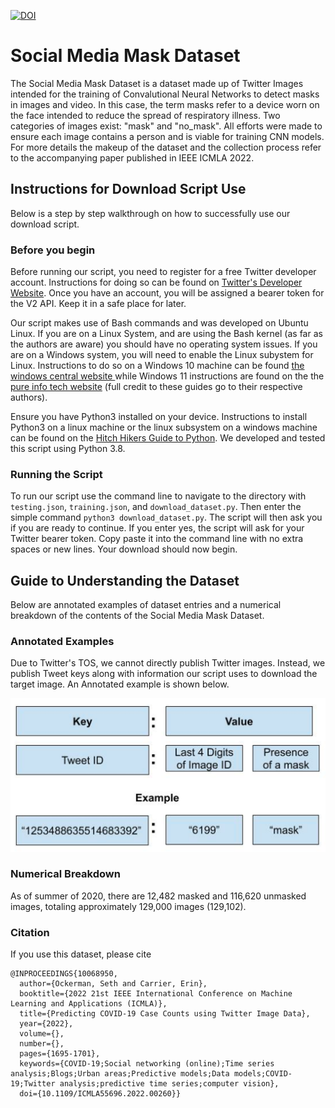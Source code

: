 [![DOI](https://zenodo.org/badge/DOI/10.5281/zenodo.5813804.svg)](https://doi.org/10.5281/zenodo.5813804)


# Social Media Mask Dataset

The Social Media Mask Dataset is a dataset made up of Twitter Images intended for the training of Convalutional Neural Networks to detect masks in images and video. In this case, the term masks refer to a device worn on the face intended to reduce the spread of respiratory illness. Two categories of images exist: "mask" and "no_mask". All efforts were made to ensure each image contains a person and is viable for training CNN models. For more details the makeup of the dataset and the collection process refer to the accompanying paper published in IEEE ICMLA 2022.   

## Instructions for Download Script Use
Below is a step by step walkthrough on how to successfully use our download script.


### Before you begin

Before running our script, you need to register for a free Twitter developer account. Instructions for doing so can be found on [Twitter's Developer Website](https://developer.twitter.com/en/docs/twitter-api/getting-started/getting-access-to-the-twitter-api). Once you have an account, you will be assigned a bearer token for the V2 API. Keep it in a safe place for later.


Our script makes use of Bash commands and was developed on Ubuntu Linux. If you are on a Linux System, and are using the Bash kernel (as far as the authors are aware) you should have no operating system issues. If you are on a Windows system, you will need to enable the Linux subystem for Linux. Instructions to do so on a Windows 10 machine can be found [the windows central website ](https://www.windowscentral.com/install-windows-subsystem-linux-windows-10) while Windows 11 instructions are found on the the [pure info tech website](https://pureinfotech.com/install-wsl-windows-11/) (full credit to these guides go to their respective authors).


Ensure you have Python3 installed on your device. Instructions to install Python3 on a linux machine or the linux subsystem on a windows machine can be found on the [Hitch Hikers Guide to Python](https://docs.python-guide.org/starting/install3/linux/). We developed and tested this script using Python 3.8.

### Running the Script
To run our script use the command line to navigate to the directory with `testing.json`, `training.json`, and `download_dataset.py`. Then enter the simple command `python3 download_dataset.py`. The script will then ask you if you are ready to continue. If you enter yes, the script will ask for your Twitter bearer token. Copy paste it into the command line with no extra spaces or new lines. Your download should now begin.

## Guide to Understanding the Dataset
Below are annotated examples of dataset entries and a numerical breakdown of the contents of the Social Media Mask Dataset.

### Annotated Examples  
Due to Twitter's TOS, we cannot directly publish Twitter images. Instead, we publish Tweet keys along with information our script uses to download the target image. An Annotated example is shown below.

![Annotated_Example](figures/instance.png)


### Numerical Breakdown
As of summer of 2020, there are 12,482 masked and 116,620 unmasked images, totaling approximately 129,000 images (129,102).


### Citation

If you use this dataset, please cite

```
@INPROCEEDINGS{10068950,
  author={Ockerman, Seth and Carrier, Erin},
  booktitle={2022 21st IEEE International Conference on Machine Learning and Applications (ICMLA)}, 
  title={Predicting COVID-19 Case Counts using Twitter Image Data}, 
  year={2022},
  volume={},
  number={},
  pages={1695-1701},
  keywords={COVID-19;Social networking (online);Time series analysis;Blogs;Urban areas;Predictive models;Data models;COVID-19;Twitter analysis;predictive time series;computer vision},
  doi={10.1109/ICMLA55696.2022.00260}}
```
